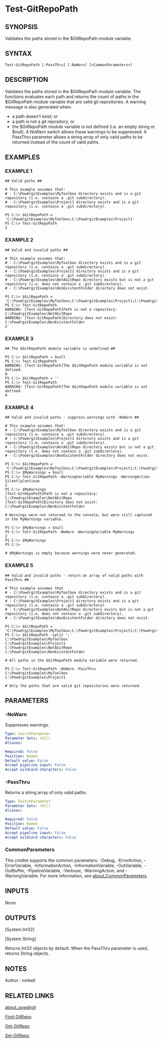﻿# Test-GitRepoPath

## SYNOPSIS
Validates the paths stored in the $GitRepoPath module variable.

## SYNTAX

```
Test-GitRepoPath [-PassThru] [-NoWarn] [<CommonParameters>]
```

## DESCRIPTION
Validates the paths stored in the $GitRepoPath module variable.
The functions evaluates each path and returns the count of paths in the $GitRepoPath module variable that are valid git repositories.
A warning message is also generated when:
 - a path doesn't exist; or
 - a path is not a git repository; or
 - the $GitRepoPath module variable is not defined (i.e. an empty string or $null).
A NoWarn switch allows these warnings to be suppressed.
A PassThru parameter allows a string array of only valid paths to be returned instead of the count of valid paths.

## EXAMPLES

### EXAMPLE 1
```
## Valid paths ##

# This example assumes that:
# - C:\PowdrgitExamples\MyToolbox directory exists and is a git repository (i.e. contains a .git subdirectory).
# - C:\PowdrgitExamples\Project1 directory exists and is a git repository (i.e. contains a .git subdirectory).

PS C:\> $GitRepoPath = 'C:\PowdrgitExamples\MyToolbox;C:\PowdrgitExamples\Project1'
PS C:\> Test-GitRepoPath
2
```

### EXAMPLE 2
```
## Valid and invalid paths ##

# This example assumes that:
# - C:\PowdrgitExamples\MyToolbox directory exists and is a git repository (i.e. contains a .git subdirectory).
# - C:\PowdrgitExamples\Project1 directory exists and is a git repository (i.e. contains a .git subdirectory).
# - C:\PowdrgitExamples\NotAGitRepo directory exists but is not a git repository (i.e. does not contain a .git subdirectory).
# - C:\PowdrgitExamples\NonExistentFolder directory does not exist.

PS C:\> $GitRepoPath = 'C:\PowdrgitExamples\MyToolbox;C:\PowdrgitExamples\Project1;C:\PowdrgitExamples\NotAGitRepo;C:\PowdrgitExamples\NonExistentFolder'
PS C:\> Test-GitRepoPath
WARNING: [Test-GitRepoPath]Path is not a repository: C:\PowdrgitExamples\NotAGitRepo
WARNING: [Test-GitRepoPath]Directory does not exist: C:\PowdrgitExamples\NonExistentFolder
2
```

### EXAMPLE 3
```
## The $GitRepoPath module variable is undefined ##

PS C:\> $GitRepoPath = $null
PS C:\> Test-GitRepoPath
WARNING: [Test-GitRepoPath]The $GitRepoPath module variable is not defined.
0
PS C:\> $GitRepoPath = ''
PS C:\> Test-GitRepoPath
WARNING: [Test-GitRepoPath]The $GitRepoPath module variable is not defined.
0
```

### EXAMPLE 4
```
## Valid and invalid paths - suppress warnings with -NoWarn ##

# This example assumes that:
# - C:\PowdrgitExamples\MyToolbox directory exists and is a git repository (i.e. contains a .git subdirectory).
# - C:\PowdrgitExamples\Project1 directory exists and is a git repository (i.e. contains a .git subdirectory).
# - C:\PowdrgitExamples\NotAGitRepo directory exists but is not a git repository (i.e. does not contain a .git subdirectory).
# - C:\PowdrgitExamples\NonExistentFolder directory does not exist.

PS C:\> $GitRepoPath = 'C:\PowdrgitExamples\MyToolbox;C:\PowdrgitExamples\Project1;C:\PowdrgitExamples\NotAGitRepo;C:\PowdrgitExamples\NonExistentFolder'
PS C:\> $MyWarnings = $null
PS C:\> Test-GitRepoPath -WarningVariable MyWarnings -WarningAction SilentlyContinue
2
PS C:\> $MyWarnings
[Test-GitRepoPath]Path is not a repository: C:\PowdrgitExamples\NotAGitRepo
[Test-GitRepoPath]Directory does not exist: C:\PowdrgitExamples\NonExistentFolder

# Warnings were not returned to the console, but were still captured in the MyWarnings variable.

PS C:\> $MyWarnings = $null
PS C:\> Test-GitRepoPath -NoWarn -WarningVariable MyWarnings
2
PS C:\> $MyWarnings
PS C:\>

# $MyWarnings is empty because warnings were never generated.
```

### EXAMPLE 5
```
## Valid and invalid paths - return an array of valid paths with PassThru ##

# This example assumes that
# - C:\PowdrgitExamples\MyToolbox directory exists and is a git repository (i.e. contains a .git subdirectory).
# - C:\PowdrgitExamples\Project1 directory exists and is a git repository (i.e. contains a .git subdirectory).
# - C:\PowdrgitExamples\NotAGitRepo directory exists but is not a git repository (i.e. does not contain a .git subdirectory).
# - C:\PowdrgitExamples\NonExistentFolder directory does not exist.

PS C:\> $GitRepoPath = 'C:\PowdrgitExamples\MyToolbox;C:\PowdrgitExamples\Project1;C:\PowdrgitExamples\NotAGitRepo;C:\PowdrgitExamples\NonExistentFolder'
PS C:\> $GitRepoPath -split ';'
C:\PowdrgitExamples\MyToolbox
C:\PowdrgitExamples\Project1
C:\PowdrgitExamples\NotAGitRepo
C:\PowdrgitExamples\NonExistentFolder

# All paths in the $GitRepoPath module variable were returned.

PS C:\> Test-GitRepoPath -NoWarn -PassThru
C:\PowdrgitExamples\MyToolbox
C:\PowdrgitExamples\Project1

# Only the paths that are valid git repositories were returned.
```

## PARAMETERS

### -NoWarn
Suppresses warnings.

```yaml
Type: SwitchParameter
Parameter Sets: (All)
Aliases:

Required: False
Position: Named
Default value: False
Accept pipeline input: False
Accept wildcard characters: False
```

### -PassThru
Returns a string array of only valid paths.

```yaml
Type: SwitchParameter
Parameter Sets: (All)
Aliases:

Required: False
Position: Named
Default value: False
Accept pipeline input: False
Accept wildcard characters: False
```

### CommonParameters
This cmdlet supports the common parameters: -Debug, -ErrorAction, -ErrorVariable, -InformationAction, -InformationVariable, -OutVariable, -OutBuffer, -PipelineVariable, -Verbose, -WarningAction, and -WarningVariable. For more information, see [about_CommonParameters](http://go.microsoft.com/fwlink/?LinkID=113216).

## INPUTS

None.

## OUTPUTS

[System.Int32]

[System.String]

Returns Int32 objects by default. When the PassThru parameter is used, returns String objects.


## NOTES
Author : nmbell

## RELATED LINKS

[about_powdrgit](about_powdrgit.md)

[Find-GitRepo](Find-GitRepo.md)

[Get-GitRepo](Get-GitRepo.md)

[Set-GitRepo](Set-GitRepo.md)



